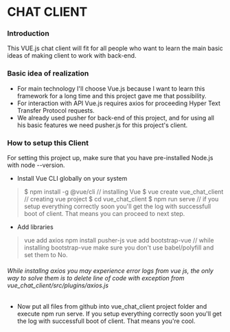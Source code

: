 # CHAT CLIENT
### Introduction
This VUE.js chat client will fit for all people who want to learn the main basic ideas of making client to work with back-end.
### Basic idea of realization
- For main technology I'll choose Vue.js because I want to learn this framework for a long time and this project gave me that possibility. 
- For interaction with API Vue.js requires axios for proceeding Hyper Text Transfer Protocol requests.
- We already used pusher for back-end of this project, and for using all his basic features we need pusher.js for this project's client.

### How to setup this Client

For setting this project up, make sure that you have pre-installed Node.js with node --version.

- Install Vue CLI globally on your system
>  $ npm install -g @vue/cli
// installing Vue
$ vue create vue_chat_client
// creating vue project 
$ cd vue_chat_client
$ npm run serve
// if you setup everything correctly soon you'll get the log with successfull boot of client. That means you can proceed to next step.

- Add libraries
> vue add axios
> npm install pusher-js
> vue add bootstrap-vue 
// while installing bootstrap-vue make sure you don't use babel/polyfill and set them to No.
###### While installng axios you may experience error logs from vue js, the only way to solve them is to delete line of code with exception from vue_chat_client/src/plugins/axios.js
- Now put all files from github into vue_chat_client project folder and execute npm run serve. If you setup everything correctly soon you'll get the log with successfull boot of client. That means you're cool.
